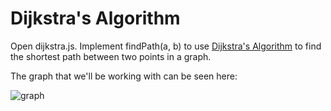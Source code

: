 # Dijkstra's Algorithm
Open dijkstra.js. Implement findPath(a, b) to use [Dijkstra's Algorithm](https://en.wikipedia.org/wiki/Dijkstra%27s_algorithm) to find the shortest path between two points in a graph.

The graph that we'll be working with can be seen here:

![graph](http://www.mathcs.emory.edu/~cheung/Courses/171/Syllabus/11-Graph/FIGS/Dijkstra/weight01.gif)